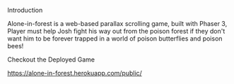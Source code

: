 Introduction

Alone-in-forest is a web-based parallax scrolling game, built with Phaser 3, Player must help Josh fight his way out from the poison forest if they don't want him to be forever trapped in a world of poison butterflies and poison bees!

Checkout the Deployed Game

https://alone-in-forest.herokuapp.com/public/
